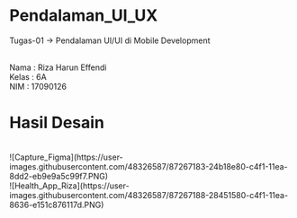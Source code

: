 # Pendalaman_UI_UX
Tugas-01 -> Pendalaman UI/UI di Mobile Development

<br>
Nama  : Riza Harun Effendi<br>
Kelas : 6A<br>
NIM   : 17090126<br>

# Hasil Desain
<br>
![Capture_Figma](https://user-images.githubusercontent.com/48326587/87267183-24b18e80-c4f1-11ea-8dd2-eb9e9a5c99f7.PNG)
<br>
![Health_App_Riza](https://user-images.githubusercontent.com/48326587/87267188-28451580-c4f1-11ea-8636-e151c876117d.PNG)

